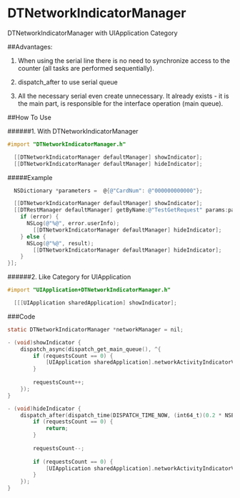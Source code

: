 # DTNetworkIndicatorManager
DTNetworkIndicatorManager with UIApplication Category

##Advantages:

1. When using the serial line there is no need to synchronize access to the counter (all tasks are performed sequentially).

2. dispatch_after to use serial queue

3. All the necessary serial even create unnecessary. It already exists - it is the main part, is responsible for the interface operation (main queue). 

##How To Use

######1. With DTNetworkIndicatorManager

```Objective-c
#import "DTNetworkIndicatorManager.h"
```

```Objective-c
  [[DTNetworkIndicatorManager defaultManager] showIndicator];
  [[DTNetworkIndicatorManager defaultManager] hideIndicator];
```

#####Example

```Objective-C
  NSDictionary *parameters =  @{@"CardNum": @"000000000000"};

  [[DTNetworkIndicatorManager defaultManager] showIndicator];
  [[DTRestManager defaultManager] getByName:@"TestGetRequest" params:parameters success:^(id result, NSError  *error) {
    if (error) {
      NSLog(@"%@", error.userInfo);
        [[DTNetworkIndicatorManager defaultManager] hideIndicator];
    } else {
      NSLog(@"%@", result);
        [[DTNetworkIndicatorManager defaultManager] hideIndicator];
    }
}];
```
######2. Like Category for UIApplication

```Objective-c
#import "UIApplication+DTNetworkIndicatorManager.h"
```

```Objective-c
  [[[UIApplication sharedApplication] showIndicator];
```

###Code
```Objective-c
static DTNetworkIndicatorManager *networkManager = nil;

- (void)showIndicator {
    dispatch_async(dispatch_get_main_queue(), ^{
        if (requestsCount == 0) {
            [UIApplication sharedApplication].networkActivityIndicatorVisible = YES;
        }
        
        requestsCount++;
    });
}

- (void)hideIndicator {
    dispatch_after(dispatch_time(DISPATCH_TIME_NOW, (int64_t)(0.2 * NSEC_PER_SEC)), dispatch_get_main_queue(), ^{
        if (requestsCount == 0) {
            return;
        }
        
        requestsCount--;
        
        if (requestsCount == 0) {
            [UIApplication sharedApplication].networkActivityIndicatorVisible = NO;
        }
    });
}

```
